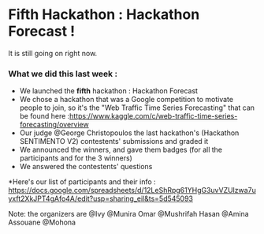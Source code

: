 # Fifth Hackathon : Hackathon Forecast !

It is still going on right now.

### What we did this last week :
- We launched the **fifth** hackathon : Hackathon Forecast
- We chose a hackathon that was a Google competition to motivate people to join, so it's the "Web Traffic Time Series Forecasting" that can be found here :https://www.kaggle.com/c/web-traffic-time-series-forecasting/overview
- Our judge @George Christopoulos the last hackathon's (Hackathon SENTIMENTO V2) contestents' submissions and graded it
- We announced the winners, and gave them badges (for all the participants and for the 3 winners)
- We answered the contestents' questions  

*Here's our list of participants and their info : https://docs.google.com/spreadsheets/d/12LeShRpg61YHgG3uvVZUlzwa7uyxft2XkJPT4gAfo4A/edit?usp=sharing_eil&ts=5d545093

Note: the organizers are @Ivy @Munira Omar @Mushrifah Hasan @Amina Assouane @Mohona
